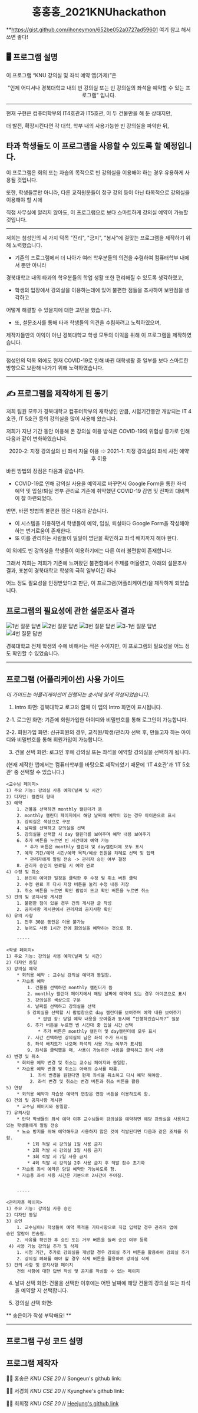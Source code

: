 <h1 align="center">홍홍홍_2021KNUhackathon</h1>


**https://gist.github.com/ihoneymon/652be052a0727ad59601 여기 참고 해서 쓰면 좋다!


## 🖥 프로그램 설명

이 프로그램 “KNU 강의실 및 좌석 예약 앱(가제)”은 

<center> "언제 어디서나 경북대학교 내의 빈 강의실 또는 빈 강의실의 좌석을 예약할 수 있는 프로그램" 입니다.</center> 

-----
현재 구현은 컴퓨터학부의 IT4호관과 IT5호관, 이 두 건물만을 해 둔 상태지만, 

더 발전, 확장시킨다면 각 대학, 학부 내의 사용가능한 빈 강의실을 파악한 뒤, 

타과 학생들도 이 프로그램을 사용할 수 있도록 할 예정입니다. 
-----
이 프로그램은 회의 또는 자습의 목적으로 빈 강의실을 이용해야 하는 경우 유용하게 사용될 것입니다. 

또한, 학생들뿐만 아니라, 다른 교직원분들이 정규 강의 등이 아닌 타목적으로 강의실을 이용해야 할 시에

직접 사무실에 알리지 않아도, 이 프로그램으로 보다 스마트하게 강의실 예약이 가능할 것입니다.

-----

저희는 첨성인의 세 가지 덕목 "진리", "긍지", "봉사"에 걸맞는 프로그램을 제작하기 위해 노력했습니다.

* 기존의 프로그램에서 더 나아가 여러 학우분들의 의견을 수렴하여 컴퓨터학부 내에서 뿐만 아니라 

경북대학교 내의 타과의 학우분들의 학업 생활 또한 편리해질 수 있도록 생각하였고,

* 학생의 입장에서 강의실을 이용하는데에 있어 불편한 점들을 조사하여 보완점을 생각하고 

어떻게 해결할 수 있을지에 대한 고민을 했습니다.

* 또, 설문조사를 통해 타과 학생들의 의견을 수렴하려고 노력하였으며,

제작자들만의 이익이 아닌 경북대학교 학생 모두의 이익을 위해 이 프로그램을 제작하였습니다.

-----

첨성인의 덕목 외에도 현재 COVID-19로 인해 바뀐 대학생활 중 일부를 보다 스마트한 방향으로 보완해 나가기 위해 노력하였습니다.

-----

## ✍ 프로그램을 제작하게 된 동기

저희 팀원 모두가 경북대학교 컴퓨터학부의 재학생인 만큼, 시험기간동안 개방되는 IT 4호관, IT 5호관 등의 강의실을 많이 사용해 왔습니다. 

저희가 지난 기간 동안 이용해 온 강의실 이용 방식은 COVID-19의 위험성 증가로 인해 다음과 같이 변화하였습니다.

<center>2020-2: 지정 강의실의 빈 좌석 자율 이용  ⇨ 2021-1: 지정 강의실의 좌석 사전 예약 후 이용</center>

바뀐 방법의 장점은 다음과 같습니다.

* COVID-19로 인해 강의실 사용을 예약제로 바꾸면서 Google Form을 통한 좌석 예약 및 입실/퇴실 명부 관리로 기존에 취약했던 COVID-19 감염 및 전파의 대비책이 잘 마련되었다.

반면, 바뀐 방법의 불편한 점은 다음과 같습니다.

* 이 시스템을 이용하면서 학생들이 예약, 입실, 퇴실마다 Google Form을 작성해야 하는 번거로움이 존재한다.
* 또 이를 관리하는 사람들이 일일이 명단을 확인하고 좌석 배치까지 해야 한다.

이 외에도 빈 강의실을 학생들이 이용하기에는 다른 여러 불편함이 존재합니다. 

그래서 저희는 저희가 기존에 느껴왔던 불편함에서 주제를 떠올렸고, 아래의 설문조사 결과, 표본이 경북대학교 학생의 극히 일부이긴 하나 

어느 정도 필요성을 인정받았다고 판단, 이 프로그램(어플리케이션)을 제작하게 되었습니다.


## 프로그램의 필요성에 관한 설문조사 결과

![1번 질문 답변](https://postfiles.pstatic.net/MjAyMTA3MjNfMTM0/MDAxNjI2OTc1Nzc3NTAx.COJLtY0t0qXy-cltRaN8aK4Tmk7DA3fOfXZemBDf9dYg.3qvhfwEEuncKjj-v3VyNCpV0aWcabSu63CHyLic_Amsg.PNG.nuly08/1%EB%B2%88_%EC%A7%88%EB%AC%B8.PNG?type=w773)
![2번 질문 답변](https://postfiles.pstatic.net/MjAyMTA3MjNfMjkg/MDAxNjI2OTc1Nzc3NTAx.kt_iLieV7-UKx3VjlqR5Puv413mCy8ycgVtM2DrP0hwg.wyWxO0l-XtwbxIOSsmFpPJSb5Brrm7mUPuudqIn42uwg.PNG.nuly08/2%EB%B2%88_%EC%A7%88%EB%AC%B8.PNG?type=w773)
![3번 질문 답변](https://postfiles.pstatic.net/MjAyMTA3MjNfMTYw/MDAxNjI2OTc1Nzc3NTIx.3tBIrA0vZknolFzNO87TckO5zTn07r8VIHl1FGX4USAg.hRk65M5lm5E0zRgCuJT8viUjH3rQokQ9rUbc2alDdKcg.PNG.nuly08/3%EB%B2%88_%EC%A7%88%EB%AC%B8.PNG?type=w773)
![3-1번 질문 답변](https://postfiles.pstatic.net/MjAyMTA3MjNfOTUg/MDAxNjI2OTc1Nzc3NTAy.6plgz2NGyFzdWnWA2mTqPm61bWFRwl3hZV3EPXl2zIwg.17ffPLGhsmt9NgvX8Nu890vX3yr3QVylNYkZpixyovYg.PNG.nuly08/3-1_%EC%A7%88%EB%AC%B8.PNG?type=w773)
![4번 질문 답변](https://postfiles.pstatic.net/MjAyMTA3MjNfMjc4/MDAxNjI2OTc1Nzc3NDQx.pfJyzm-cCp5uKAqUyfNCojhbqrClCOZXAOM5q4Q0idgg.I6L1la6eHvsiMvNUnSw_RwYYj14o2dCBiIYBVJ8RtHAg.PNG.nuly08/4%EB%B2%88_%EC%A7%88%EB%AC%B8.PNG?type=w773)

경북대학교 전체 학생의 수에 비해서는 적은 수이지만, 이 프로그램의 필요성을 어느 정도 확인할 수 있었습니다.

-----


## 프로그램 (어플리케이션) 사용 가이드

_이 가이드는 어플리케이션이 진행되는 순서에 맞게 작성되었습니다._

1. Intro 화면: 경북대학교 로고와 함께 이 앱의 Intro 화면이 표시됩니다.

2-1. 로그인 화면: 기존에 회원가입한 아이디와 비밀번호를 통해 로그인이 가능합니다.

2-2. 회원가입 화면: 신규회원의 경우, 교직원/학생/관리자 선택 후, 만들고자 하는 아이디와 비밀번호를 통해 회원가입이 가능합니다.

3. 건물 선택 화면: 로그인 후에 강의실 또는 좌석을 예약할 강의실을 선택하게 됩니다. 

(현재 제작한 앱에서는 컴퓨터학부를 바탕으로 제작되었기 때문에 'IT 4호관'과 'IT 5호관' 중 선택할 수 있습니다.)

	<교수님 페이지>
	1) 주요 기능: 강의실 사용 예약(날짜 및 시간)
	2) 디자인: 캘린더 형태
	3) 예약
		1. 건물을 선택하면 monthly 캘린더가 뜸
		2. monthly 캘린더 페이지에서 해당 날짜에 예약이 있는 경우 아이콘으로 표시
		3. 강의실은 색상으로 구분
		4. 날짜를 선택하고 강의실을 선택
		5. 강의실을 선택할 시 day 캘린더를 보여주며 예약 내용 보여주기
		6. 추가 버튼을 누르면 빈 시간대에 예약 가능 
		   * 추가 버튼은 monthly 캘린더 및 day캘린더에 모두 표시
		7. 예약 기간/예약 시간/예약 목적/예상 인원을 차례로 선택 및 입력 
		   * 관리자에게 알림 전송 -> 관리자 승인 여부 결정
		8. 관리자 승인이 완료될 시 예약 완료
	4) 수정 및 취소
		1. 본인이 예약한 일정을 클릭한 후 수정 및 취소 버튼 클릭
		2. 수정 완료 후 다시 저장 버튼을 눌러 수정 내용 저장
		3. 취소 버튼을 누르면 확인 팝업이 뜨고 확인 버튼을 누르면 취소
	5) 건의 및 공지사항 게시판
		1. 불편한 점이 있을 경우 건의 게시판 글 작성
		2. 공지사항 게시판에서 관리자의 공지사항 확인
	6) 유의 사항
		1. 전후 30분 동안은 이용 불가능
		2. 늦어도 사용 1시간 전에 회의실을 예약하는 것으로 함.
		
		-----
		
	<학생 페이지>
	1) 주요 기능: 강의실 사용 예약(날짜 및 시간)
	2) 디자인 동일
	3) 강의실 예약
		* 회의용 예약 : 교수님 강의실 예약과 동일함.
		* 자습용 예약
			1. 건물을 선택하면 monthly 캘린더가 뜸
			2. monthly 캘린더 페이지에서 해당 날짜에 예약이 있는 경우 아이콘으로 표시
			3. 강의실은 색상으로 구분
			4. 날짜를 선택하고 강의실을 선택
			5 강의실을 선택할 시 팝업창으로 day 캘린더를 보여주며 예약 내용 보여주기
				* 팝업 창: 당일 예약 내용을 보여줌과 동시에 “진행하겠습니까?” 질문
			6. 추가 버튼을 누르면 빈 시간대 중 입실 시간 선택
				* 추가 버튼은 monthly 캘린더 및 day캘린더에 모두 표시
			7. 시간 선택하면 강의실의 남은 좌석 수가 표시됨
			8. 좌석 배치도가 나오며 좌석의 사용 가능 여부가 표시됨
			9. 좌석을 클릭했을 때, 사용이 가능하면 사용을 클릭하고 좌석 사용
	4) 변경 및 취소
		* 회의용 예약 변경 및 취소는 교수님 페이지와 동일함.
		* 자습용 예약 변경 및 취소는 아래의 순서를 따름.
		     1. 좌석 변경을 원한다면 현재 좌석을 취소하고 다시 예약 해야함.
		     2. 좌석 변경 및 취소는 변경 버튼과 취소 버튼을 활용
	5) 연장
		* 회의용 예약과 자습용 예약의 연장은 연장 버튼을 이용하도록 함. 
	6) 건의 및 공지사항 게시판
		* 교수님 페이지와 동일함.
	7) 유의사항
		* 만약 학생들의 좌석 예약 이후 교수님들이 강의실을 예약하면 해당 강의실을 사용하고 
	있는 학생들에게 알림 전송
		* 노쇼 방지를 위해 예약해두고 사용하지 않은 것이 적발된다면 다음과 같은 조치를 취함.
			* 1회 적발 시 강의실 1일 사용 금지
			* 2회 적발 시 강의실 3일 사용 금지
			* 3회 적발 시 7일 사용 금지
			* 4회 적발 시 강의실 2주 사용 금지 후 적발 횟수 초기화
		* 자습용 좌석 예약은 당일 예약만 가능하도록 함.
		* 자습용 좌석 사용 시간은 기본으로 2시간이 주어짐.
		
		
		-----
		
	<관리자용 페이지>
	1) 주요 기능: 강의실 사용 승인
	2) 디자인 동일
	3) 승인
		1. 교수님이나 학생들이 예약 목적을 기타사항으로 직접 입력할 경우 관리자 앱에 
	승인 알람이 전송됨.
		2. 사유를 확인한 후 승인 또는 거부 버튼을 눌러 승인 여부 등록
	 4) 사용 가능 강의실 추가 및 삭제
		1. 시험 기간, 추가로 강의실을 개방할 경우 강의실 추가 버튼을 활용하여 강의실 추가
		2. 강의실 폐쇄를 해야 할 경우 삭제 버튼을 활용하여 강의실 삭제
	5) 건의 사항 및 공지사항 페이지
		건의 사항에 대한 답변 작성 및 공지를 작성할 수 있는 페이지
	
		
		




4. 날짜 선택 화면: 건물을 선택한 이후에는 어떤 날짜에 해당 건물의 강의실 또는 좌석을 예약할 지 선택합니다.

5. 강의실 선택 화면: 

** 송은이가 작성 부탁해요! **

* * *

## 프로그램 구성 코드 설명




## 프로그램 제작자 
🙆‍♀️ 홍송은 _KNU CSE 20_  //  Songeun's github link: 

🤸‍♀️ 서경희 _KNU CSE 20_  //  Kyunghee's github link: 

👩‍🚀 최희정 _KNU CSE 20_  //  [Heejung's github link](https://github.com/hdddhdd)
